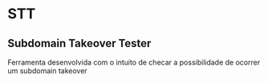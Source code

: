 # STT
## Subdomain Takeover Tester  
Ferramenta desenvolvida com o intuito de checar a possibilidade de ocorrer um subdomain takeover

